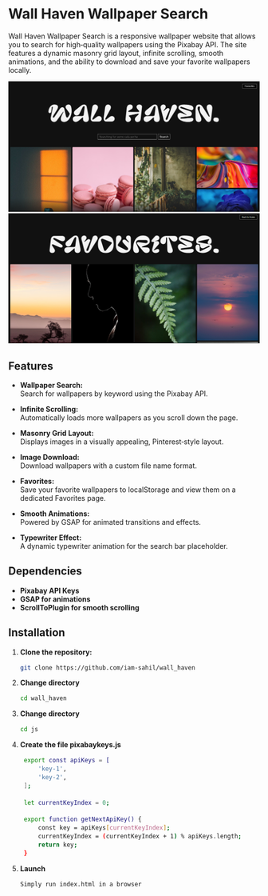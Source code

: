 # Wall Haven Wallpaper Search

Wall Haven Wallpaper Search is a responsive wallpaper website that allows you to search for high‑quality wallpapers using the Pixabay API. The site features a dynamic masonry grid layout, infinite scrolling, smooth animations, and the ability to download and save your favorite wallpapers locally.

![screenshot](wall_haven_home.png)
![screenshot](wall_haven_fav.png)

## Features

- **Wallpaper Search:**  
  Search for wallpapers by keyword using the Pixabay API.

- **Infinite Scrolling:**  
  Automatically loads more wallpapers as you scroll down the page.

- **Masonry Grid Layout:**  
  Displays images in a visually appealing, Pinterest‑style layout.

- **Image Download:**  
  Download wallpapers with a custom file name format.

- **Favorites:**  
  Save your favorite wallpapers to localStorage and view them on a dedicated Favorites page.

- **Smooth Animations:**  
  Powered by GSAP for animated transitions and effects.

- **Typewriter Effect:**  
  A dynamic typewriter animation for the search bar placeholder.

## Dependencies

- **Pixabay API Keys**
- **GSAP for animations**
- **ScrollToPlugin for smooth scrolling**


## Installation

1. **Clone the repository:**

   ```bash
   git clone https://github.com/iam-sahil/wall_haven
   ```
2. **Change directory**
   ```bash
   cd wall_haven
   ```
2. **Change directory**
   ```bash
   cd js
   ```
3. **Create the file pixabaykeys.js**
   ```bash
    export const apiKeys = [
        'key-1',
        'key-2',
    ];

    let currentKeyIndex = 0;

    export function getNextApiKey() {
        const key = apiKeys[currentKeyIndex];
        currentKeyIndex = (currentKeyIndex + 1) % apiKeys.length;
        return key;
    }
   ```
4. **Launch**
   ```bash
   Simply run index.html in a browser
   ```
